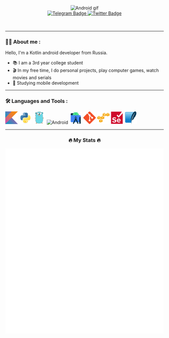 <div id="header" align="center">
    <img src="https://media.giphy.com/media/Y4bzv6DYbYzy8jDnoW/giphy.gif" width="200" alt="Android gif"/>
</div>
<div id="badges" align=center>
    <a href="https://t.me/Murzify">
        <img src="https://img.shields.io/badge/Telegram-blue?logo=telegram&logoColor=white&style=for-the-badge" alt="Telegram Badge"/>
    </a>
    <a href="https://twitter.com/Murzify">
        <img src="https://img.shields.io/badge/Twitter-blue?style=for-the-badge&logo=twitter&logoColor=white" alt="Twitter Badge">
    </a>
</div>
<div id="view counter" align=center>
    <img align=center src="https://komarev.com/ghpvc/?username=Murzify&style=flat-square&color=blue" alt=""/>
</div>
<br>

---
### :man_technologist: About me :
Hello, I'm a Kotlin android developer from Russia.

- :books: I am a 3rd year college student
- :clapper: In my free time, I do personal projects, play computer games, watch movies and serials
- :iphone: Studying mobile development
---
### :hammer_and_wrench: Languages and Tools :
<div>
    <img src="https://github.com/devicons/devicon/blob/master/icons/kotlin/kotlin-original.svg" width="40" height="40" alt="Kotlin">
    <img src="https://github.com/devicons/devicon/blob/master/icons/python/python-original.svg" width="40" height="40" alt="Python">
    <img src="https://github.com/devicons/devicon/blob/master/icons/go/go-original.svg" width="40" height="40" alt="Go">
    <img src="https://cdn.worldvectorlogo.com/logos/android-logomark.svg" width="50" alt="Android">
    <img src="https://github.com/devicons/devicon/blob/master/icons/androidstudio/androidstudio-original.svg" width="40" height="40" alt="Android Studio">
    <img src="https://github.com/devicons/devicon/blob/master/icons/git/git-original.svg" width="40" height="40" alt="Git">
    <img src="https://github.com/devicons/devicon/blob/master/icons/amazonwebservices/amazonwebservices-original.svg" width="40" height="40" alt="AWS">
    <img src="https://github.com/devicons/devicon/blob/master/icons/selenium/selenium-original.svg" width="40" height="40" alt="Selenium">
    <img src="https://github.com/devicons/devicon/blob/master/icons/sqlite/sqlite-original.svg" width="40" height="40" alt="Sqlite">
</div>

---

### <p align="center">:fire: My Stats :fire:</p>

<img src="https://raw.githubusercontent.com/Murzify/github-stats/master/generated/overview.svg#gh-dark-mode-only" align="left">
<img src="https://raw.githubusercontent.com/Murzify/github-stats/master/generated/languages.svg#gh-dark-mode-only" align="right">
